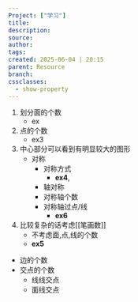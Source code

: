 ```yaml
---
Project: ["学习"]
title: 
description: 
source: 
author: 
tags: 
created: 2025-06-04 | 20:15
parent: Resource
branch: 
cssclasses:
  - show-property
---
```

1. 划分面的个数
	- ex
2. 点的个数
	- ex3
3.  中心部分可以看到有明显较大的图形
	- 对称
		- 对称方式
			- **ex4**,
		- 轴对称
		- 对称轴个数
		- 对称轴过点/线
			- **ex6**
4. 比较复杂的话考虑[[笔画数]]
	- 不考虑面,点,线的个数
	- **ex5**
- 边的个数
- 交点的个数
	- 线线交点
	- 面线交点